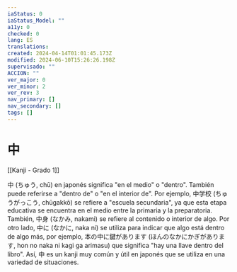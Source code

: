 ```yaml
---
iaStatus: 0
iaStatus_Model: ""
a11y: 0
checked: 0
lang: ES
translations: 
created: 2024-04-14T01:01:45.173Z
modified: 2024-06-10T15:26:26.198Z
supervisado: ""
ACCION: ""
ver_major: 0
ver_minor: 2
ver_rev: 3
nav_primary: []
nav_secondary: []
tags: []
---
```

# 中

[[Kanji - Grado 1]]

中 (ちゅう, chū) en japonés significa "en el medio" o "dentro". También puede referirse a "dentro de" o "en el interior de". Por ejemplo, 中学校 (ちゅうがっこう, chūgakkō) se refiere a "escuela secundaria", ya que esta etapa educativa se encuentra en el medio entre la primaria y la preparatoria. También, 中身 (なかみ, nakami) se refiere al contenido o interior de algo. Por otro lado, 中に (なかに, naka ni) se utiliza para indicar que algo está dentro de algo más, por ejemplo, 本の中に鍵があります (ほんのなかにかぎがあります, hon no naka ni kagi ga arimasu) que significa "hay una llave dentro del libro". Así, 中 es un kanji muy común y útil en japonés que se utiliza en una variedad de situaciones.
